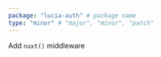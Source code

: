 ```yaml
---
package: "lucia-auth" # package name
type: "minor" # "major", "minor", "patch"
---
```


Add `nuxt()` middleware